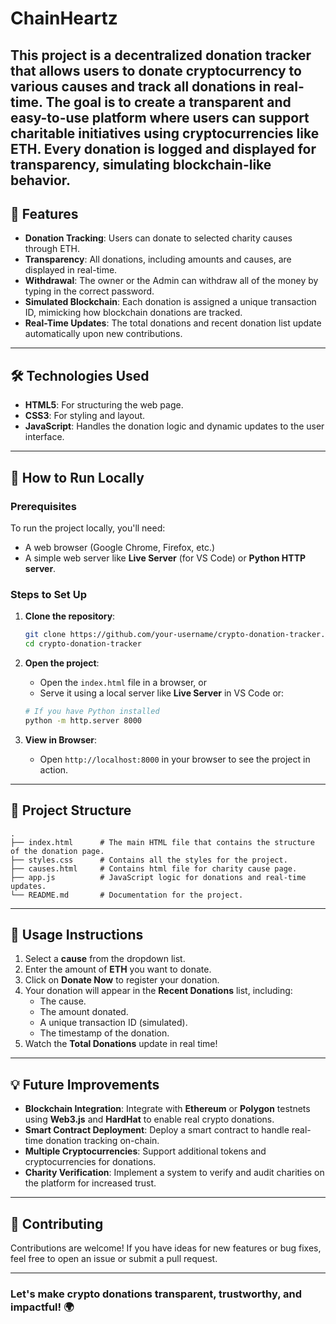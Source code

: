# ChainHeartz
This project is a decentralized donation tracker that allows users to donate cryptocurrency to various causes and track all donations in real-time. The goal is to create a transparent and easy-to-use platform where users can support charitable initiatives using cryptocurrencies like ETH. Every donation is logged and displayed for transparency, simulating blockchain-like behavior.
---

## 📜 Features

- **Donation Tracking**: Users can donate to selected charity causes through ETH.
- **Transparency**: All donations, including amounts and causes, are displayed in real-time.
- **Withdrawal**: The owner or the Admin can withdraw all of the money by typing in the correct password.
- **Simulated Blockchain**: Each donation is assigned a unique transaction ID, mimicking how blockchain donations are tracked.
- **Real-Time Updates**: The total donations and recent donation list update automatically upon new contributions.

--- 

## 🛠️ Technologies Used

- **HTML5**: For structuring the web page.
- **CSS3**: For styling and layout.
- **JavaScript**: Handles the donation logic and dynamic updates to the user interface.

---

## 🚀 How to Run Locally

### Prerequisites

To run the project locally, you'll need:

- A web browser (Google Chrome, Firefox, etc.)
- A simple web server like **Live Server** (for VS Code) or **Python HTTP server**.

### Steps to Set Up

1. **Clone the repository**:
   ```bash
   git clone https://github.com/your-username/crypto-donation-tracker.git
   cd crypto-donation-tracker
   ```

2. **Open the project**:
   - Open the `index.html` file in a browser, or
   - Serve it using a local server like **Live Server** in VS Code or:
   ```bash
   # If you have Python installed
   python -m http.server 8000
   ```

3. **View in Browser**:
   - Open `http://localhost:8000` in your browser to see the project in action.

---


## 📂 Project Structure

```plaintext
.
├── index.html      # The main HTML file that contains the structure of the donation page.
├── styles.css      # Contains all the styles for the project.
├── causes.html     # Contains html file for charity cause page.
├── app.js          # JavaScript logic for donations and real-time updates.
└── README.md       # Documentation for the project.
```

---

## 🌟 Usage Instructions

1. Select a **cause** from the dropdown list.
2. Enter the amount of **ETH** you want to donate.
3. Click on **Donate Now** to register your donation.
4. Your donation will appear in the **Recent Donations** list, including:
   - The cause.
   - The amount donated.
   - A unique transaction ID (simulated).
   - The timestamp of the donation.
5. Watch the **Total Donations** update in real time!

---

## 💡 Future Improvements

- **Blockchain Integration**: Integrate with **Ethereum** or **Polygon** testnets using **Web3.js** and **HardHat** to enable real crypto donations.
- **Smart Contract Deployment**: Deploy a smart contract to handle real-time donation tracking on-chain.
- **Multiple Cryptocurrencies**: Support additional tokens and cryptocurrencies for donations.
- **Charity Verification**: Implement a system to verify and audit charities on the platform for increased trust.

---

## 🤝 Contributing

Contributions are welcome! If you have ideas for new features or bug fixes, feel free to open an issue or submit a pull request.

---

### Let's make crypto donations **transparent**, **trustworthy**, and **impactful**! 🌍
